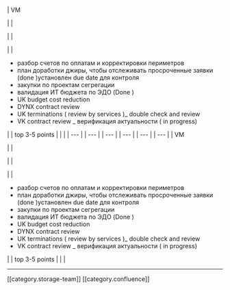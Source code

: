 





| VM

 | 
| 

 | 
| 

 | 
| <ul><li>разбор счетов по оплатам и корректировки периметров</li><li>план доработки джиры, чтобы отслеживать просроченные заявки (done )установлен due date для контроля </li><li>закупки по проектам сегрегации</li><li>валидация ИТ бюджета по ЭДО (Done )</li><li>UK budget cost reduction</li><li>DYNX contract review </li><li>UK terminations ( review by services )_ double check and review  </li><li>VK contract review _ верификация актуальности ( in progress)</li></ul> | 
| top 3-5 points | 
|  | 
|  --- | 
|  --- | 
|  --- | 
|  --- | 
|  --- | 
|  --- | 
| VM

 | 
| 

 | 
| 

 | 
| <ul><li>разбор счетов по оплатам и корректировки периметров</li><li>план доработки джиры, чтобы отслеживать просроченные заявки (done )установлен due date для контроля </li><li>закупки по проектам сегрегации</li><li>валидация ИТ бюджета по ЭДО (Done )</li><li>UK budget cost reduction</li><li>DYNX contract review </li><li>UK terminations ( review by services )_ double check and review  </li><li>VK contract review _ верификация актуальности ( in progress)</li></ul> | 
| top 3-5 points | 
|  | 







*****

[[category.storage-team]] 
[[category.confluence]] 
